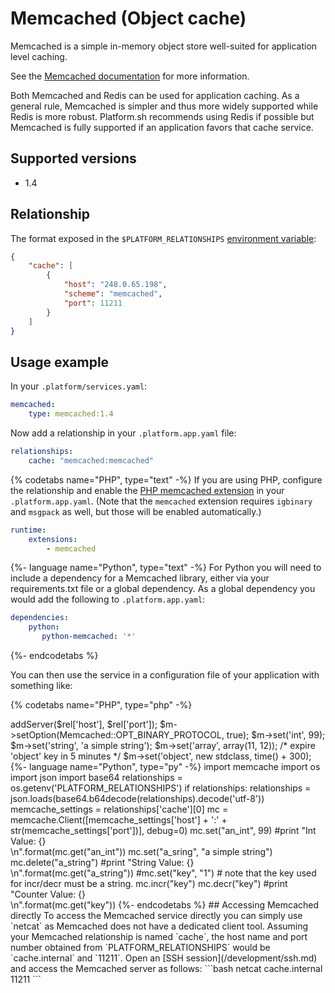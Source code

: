 # Memcached (Object cache)

Memcached is a simple in-memory object store well-suited for application level caching.

See the [Memcached documentation](https://memcached.org/) for more information.

Both Memcached and Redis can be used for application caching.  As a general rule, Memcached is simpler and thus more widely supported while Redis is more robust.  Platform.sh recommends using Redis if possible but Memcached is fully supported if an application favors that cache service.

## Supported versions

* 1.4

## Relationship

The format exposed in the ``$PLATFORM_RELATIONSHIPS`` [environment variable](/development/variables.md#platformsh-provided-variables):

```json
{
    "cache": [
        {
            "host": "248.0.65.198",
            "scheme": "memcached",
            "port": 11211
        }
    ]
}
```

## Usage example

In your ``.platform/services.yaml``:

```yaml
memcached:
    type: memcached:1.4
```

Now add a relationship in your `.platform.app.yaml` file:

```yaml
relationships:
    cache: "memcached:memcached"
```

{% codetabs name="PHP", type="text" -%}
If you are using PHP, configure the relationship and enable the [PHP memcached extension](/languages/php.md#php-extensions.md) in your `.platform.app.yaml`.  (Note that the `memcached` extension requires `igbinary` and `msgpack` as well, but those will be enabled automatically.)

```yaml
runtime:
    extensions:
        - memcached
```

{%- language name="Python", type="text" -%}
For Python you will need to include a dependency for a Memcached library, either via your requirements.txt file or a global dependency.  As a global dependency you would add the following to `.platform.app.yaml`:

```yaml
dependencies:
    python:
       python-memcached: '*'
```

{%- endcodetabs %}

You can then use the service in a configuration file of your application with something like:

{% codetabs name="PHP", type="php" -%}
<?php

if (!isset($_ENV['PLATFORM_RELATIONSHIPS'])) {
    return;
}

$relationships = json_decode(base64_decode($_ENV['PLATFORM_RELATIONSHIPS']), TRUE);
$rel = $relationships['cache'][0];

$m = new Memcached();
$m->addServer($rel['host'], $rel['port']);
$m->setOption(Memcached::OPT_BINARY_PROTOCOL, true);

$m->set('int', 99);
$m->set('string', 'a simple string');
$m->set('array', array(11, 12));
/* expire 'object' key in 5 minutes */
$m->set('object', new stdclass, time() + 300);

{%- language name="Python", type="py" -%}
import memcache
import os
import json
import base64

relationships = os.getenv('PLATFORM_RELATIONSHIPS')
if relationships:
    relationships = json.loads(base64.b64decode(relationships).decode('utf-8'))
    memcache_settings = relationships['cache'][0]

    mc = memcache.Client([memcache_settings['host'] + ':' + str(memcache_settings['port'])], debug=0)

    mc.set("an_int", 99)
    #print "Int Value: {}<br />\n".format(mc.get("an_int"))

    mc.set("a_sring", "a simple string")
    mc.delete("a_string")
    #print "String Value: {}<br />\n".format(mc.get("a_string"))

    #mc.set("key", "1")   # note that the key used for incr/decr must be a string.
    mc.incr("key")
    mc.decr("key")
    #print "Counter Value: {}<br />\n".format(mc.get("key"))
{%- endcodetabs %}


## Accessing Memcached directly

To access the Memcached service directly you can simply use `netcat` as Memcached does not have a dedicated client tool.  Assuming your Memcached relationship is named `cache`, the host name and port number obtained from `PLATFORM_RELATIONSHIPS` would be `cache.internal` and `11211`. Open an [SSH session](/development/ssh.md) and access the Memcached server as follows:

```bash
netcat cache.internal 11211
```
